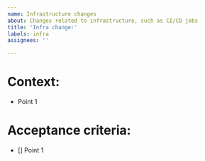 ```yaml
---
name: Infrastructure changes
about: Changes related to infrastructure, such as CI/CD jobs
title: 'Infra change:'
labels: infra
assignees: ''

---
```


# Context:
- Point 1
# Acceptance criteria:
- [] Point 1
